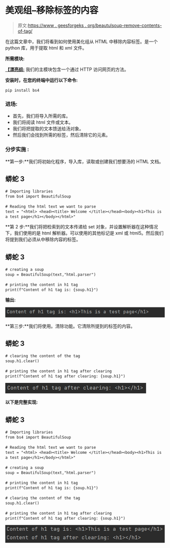 # 美观组–移除标签的内容

> 原文:[https://www . geesforgeks . org/beautulsoup-remove-contents-of-tag/](https://www.geeksforgeeks.org/beautifulsoup-remove-the-contents-of-tag/)

在这篇文章中，我们将看到如何使用美化组从 HTML 中移除内容标签。是一个 python 库，用于提取 html 和 xml 文件。

**所需模块:**

[**【漂亮组:**](https://www.geeksforgeeks.org/implementing-web-scraping-python-beautiful-soup/) 我们的主模块包含一个通过 HTTP 访问网页的方法。

**安装时，在您的终端中运行以下命令:**

```
pip install bs4
```

### **进场:**

*   首先，我们将导入所需的库。
*   我们将阅读 html 文件或文本。
*   我们将把提取的文本馈送给汤对象。
*   然后我们会找到所需的标签，然后清除它的元素。

### **分步**实施 **:**

**第一步:**我们将初始化程序，导入库，读取或创建我们想要汤的 HTML 文档。

## 蟒蛇 3

```
# Importing libraries
from bs4 import BeautifulSoup

# Reading the html text we want to parse
text = "<html> <head><title> Welcome </title></head><body><h1>This is a test page</h1></body></html>"
```

**第 2 步:**我们将把检索到的文本传递给 set 对象，并设置解析器在这种情况下，我们使用的是 html 解析器。可以使用的其他标记是 xml 或 html5。然后我们将提到我们必须从中移除内容的标签。

## 蟒蛇 3

```
# creating a soup
soup = BeautifulSoup(text,"html.parser")

# printing the content in h1 tag
print(f"Content of h1 tag is: {soup.h1}")
```

**输出:**

![](img/579598952e6917dc3d2273261dd0d6cf.png)

**第三步:**我们将使用。清除功能。它清除所提到的标签的内容。

## 蟒蛇 3

```
# clearing the content of the tag
soup.h1.clear()

# printing the content in h1 tag after clearing
print(f"Content of h1 tag after clearing: {soup.h1}")
```

![](img/67b7102a08dd25c64ab2e742ca5c12dc.png)

**以下是完整实现:**

## 蟒蛇 3

```
# Importing libraries
from bs4 import BeautifulSoup

# Reading the html text we want to parse
text = "<html> <head><title> Welcome </title></head><body><h1>This is a test page</h1></body></html>"

# creating a soup
soup = BeautifulSoup(text,"html.parser")

# printing the content in h1 tag
print(f"Content of h1 tag is: {soup.h1}")

# clearing the content of the tag
soup.h1.clear()

# printing the content in h1 tag after clearing
print(f"Content of h1 tag after clearing: {soup.h1}")
```

![](img/6fe0a687e21df9e2d2528ce3d9ed1998.png)